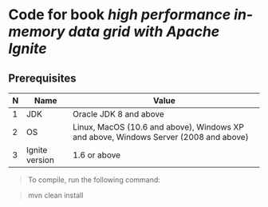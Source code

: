 # Code for book *high performance in-memory data grid with Apache Ignite*

## Prerequisites
| N | Name    | Value                                                                                |
|---|---------|--------------------------------------------------------------------------------------|
| 1 | JDK     | Oracle JDK 8 and above                                                               |
| 2 | OS      | Linux, MacOS (10.6 and above), Windows XP and above, Windows Server (2008 and above) |
|3  | Ignite version| 1.6 or above |

> To compile, run the following command:

> mvn clean install
